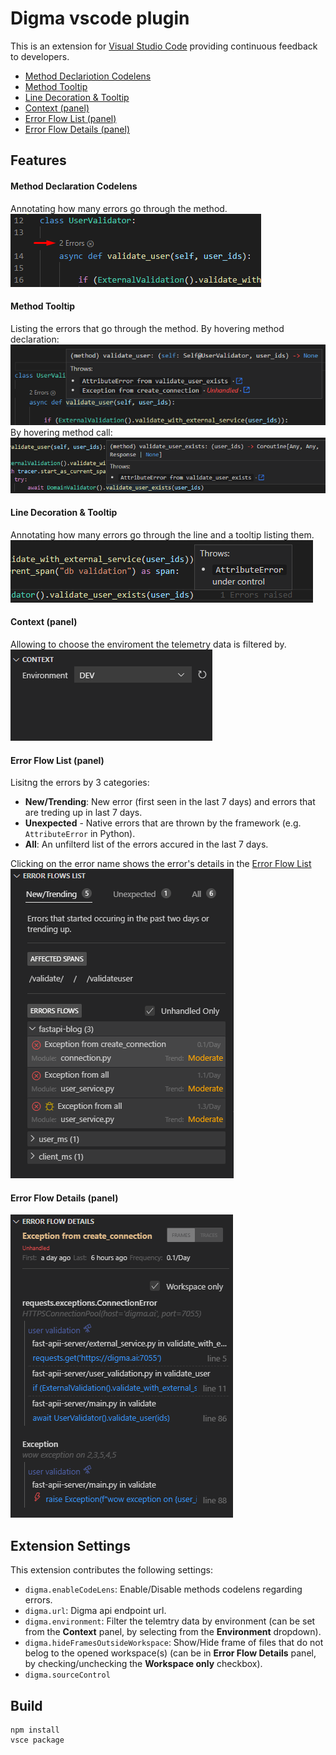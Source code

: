 # Digma vscode plugin

This is an extension for [Visual Studio Code](https://code.visualstudio.com) providing continuous feedback to developers. 
- [Method Declariotion Codelens](#method-declariotion-codelens)
- [Method Tooltip](#method-name-tooltip)
- [Line Decoration & Tooltip](#line-decoration-tooltip)
- [Context (panel)](#context-panel)
- [Error Flow List (panel)](#error-flow-list-panel)
- [Error Flow Details (panel)](#error-flow-details-panel)

## Features

#### Method Declaration Codelens
Annotating how many errors go through the method.
![method-decleration-codelens](/.github/assets/method-decleration-codelens.png)

#### Method Tooltip
Listing the errors that go through the method.
By hovering method declaration:
![method-name-tooltip](/.github/assets/method-name-tooltip.png)
By hovering method call:
![method-name-tooltip](/.github/assets/method-name-tooltip-2.png)

#### Line Decoration & Tooltip
Annotating how many errors go through the line and a tooltip listing them.
![line-decoration](/.github/assets/line-decoration.png)

#### Context (panel)
Allowing to choose the enviroment the telemetry data is filtered by.
![context-panel](/.github/assets/context-panel.png)

#### Error Flow List (panel)
Lisitng the errors by 3 categories:
- **New/Trending**: New error (first seen in the last 7 days) and errors that are treding up in last 7 days.
- **Unexpected** - Native errors that are thrown by the framework (e.g. `AttributeError` in Python).
- **All**: An unfilterd list of the errors accured in the last 7 days.

Clicking on the error name shows the error's details in the [Error Flow List](#errorflow-list-panel)
![errorflow-list-panel](/.github/assets/errorflow-list-panel.png)

#### Error Flow Details (panel)
![errorflow-details-panel](/.github/assets/errorflow-details-panel.png)

## Extension Settings

This extension contributes the following settings:
- `digma.enableCodeLens`: Enable/Disable methods codelens regarding errors.
- `digma.url`: Digma api endpoint url.
- `digma.environment`: Filter the telemtry data by environment (can be set from the **Context** panel, by selecting from the **Environment** dropdown).
- `digma.hideFramesOutsideWorkspace`: Show/Hide frame of files that do not belog to the opened workspace(s) (can be in **Error Flow Details** panel, by checking/unchecking the **Workspace only** checkbox).
- `digma.sourceControl`

## Build

```
npm install
vsce package
```

